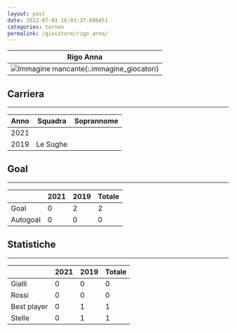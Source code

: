 ```yaml
---
layout: post
date: 2022-07-01 16:03:37.696451
categories: torneo
permalink: /giocatore/rigo_anna/
---
```

<link rel='stylesheets' href='./../assets/giocatori.css'>

| Rigo Anna |
|:-----:|
| ![Immagine mancante]('./../../assets/giocatori/rigo_anna.png){:.immagine_giocatori} |


## Carriera
----

|Anno|Squadra|Soprannome|
|:---:|---|---|
|2021|||
|2019|Le Sughe||


## Goal
----

| |2021|2019| Totale |
|---|---|---|---|
|Goal|0|2|2|
|Autogoal|0|0|0|


## Statistiche
----

| |2021|2019| Totale |
|---|---|---|---|
|Gialli|0|0|0|
|Rossi|0|0|0|
|Best player|0|1|1|
|Stelle|0|1|1|